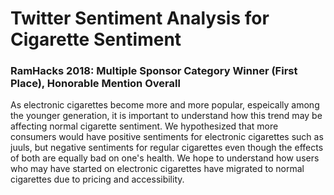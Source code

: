 # Twitter Sentiment Analysis for Cigarette Sentiment 

### RamHacks 2018: Multiple Sponsor Category Winner (First Place), Honorable Mention Overall

As electronic cigarettes become more and more popular, espeically among the younger generation, it is important to understand how this trend may be affecting normal cigarette sentiment. We hypothesized that more consumers would have positive sentiments for electronic cigarettes such as juuls, but negative sentiments for regular cigarettes even though the effects of both are equally bad on one's health. We hope to understand how users who may have started on electronic cigarettes have migrated to normal cigarettes due to pricing and accessibility. 

